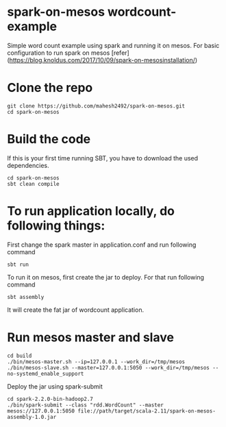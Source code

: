 # spark-on-mesos wordcount-example

Simple word count example using spark and running it on mesos. For basic configuration to run spark on mesos [refer]
(https://blog.knoldus.com/2017/10/09/spark-on-mesosinstallation/)

# Clone the repo

```
git clone https://github.com/mahesh2492/spark-on-mesos.git
cd spark-on-mesos
```
# Build the code

If this is your first time running SBT, you have to download the used dependencies.
```
cd spark-on-mesos
sbt clean compile
```
# To run application locally, do following things:

First change the spark master in application.conf and run following command
```
sbt run
```
To run it on mesos, first create the jar to deploy. For that run following command

```
sbt assembly
 ```
 It will create the fat jar of wordcount application.
 
 # Run mesos master and slave
 ```
 cd build
 ./bin/mesos-master.sh --ip=127.0.0.1 --work_dir=/tmp/mesos
 ./bin/mesos-slave.sh --master=127.0.0.1:5050 --work_dir=/tmp/mesos --no-systemd_enable_support
 ```
 
 Deploy the jar using spark-submit
 
 ```
 cd spark-2.2.0-bin-hadoop2.7
 ./bin/spark-submit --class "rdd.WordCount" --master mesos://127.0.0.1:5050 file://path/target/scala-2.11/spark-on-mesos-assembly-1.0.jar
```




